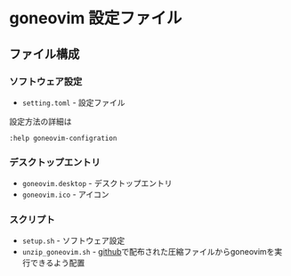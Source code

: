 # goneovim 設定ファイル

## ファイル構成

### ソフトウェア設定

* `setting.toml` - 設定ファイル

設定方法の詳細は

```vim
:help goneovim-configration
```

### デスクトップエントリ

* `goneovim.desktop` - デスクトップエントリ
* `goneovim.ico` - アイコン

### スクリプト

* `setup.sh` - ソフトウェア設定
* `unzip_goneovim.sh` - [github](https://github.com/akiyosi/goneovim/releases)で配布された圧縮ファイルからgoneovimを実行できるよう配置

